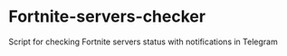 # Fortnite-servers-checker
Script for checking Fortnite servers status with notifications in Telegram

